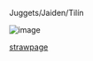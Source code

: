 Juggets/Jaiden/Tilín


![image](https://encrypted-tbn0.gstatic.com/images?q=tbn:ANd9GcTGFHcBkMe3EM2Fpyha1ffHDJGvmF5Ezlj7sCX6EZFgOw&s)


[strawpage](https://straw.page/make?id=redbow)
